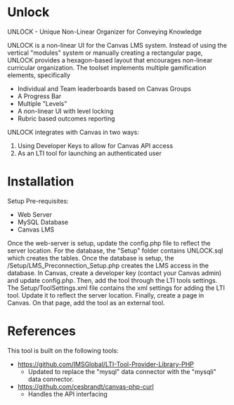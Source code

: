 # Unlock
UNLOCK - Unique Non-Linear Organizer for Conveying Knowledge

UNLOCK is a non-linear UI for the Canvas LMS system.  Instead of using the vertical "modules" system or manually creating a rectangular page, UNLOCK provides a hexagon-based layout that encourages non-linear curricular organization.  The toolset implements multiple gamification elements, specifically
- Individual and Team leaderboards based on Canvas Groups
- A Progress Bar
- Multiple "Levels"
- A non-linear UI with level locking
- Rubric based outcomes reporting

UNLOCK integrates with Canvas in two ways:
1) Using Developer Keys to allow for Canvas API access
2) As an LTI tool for launching an authenticated user

# Installation

Setup Pre-requisites:
- Web Server
- MySQL Database
- Canvas LMS

Once the web-server is setup, update the config.php file to reflect the server location.
For the database, the "Setup" folder contains UNLOCK.sql which creates the tables.
Once the database is setup, the /Setup/LMS_Preconnection_Setup.php creates the LMS access in the database.
In Canvas, create a developer key (contact your Canvas admin) and update config.php.
Then, add the tool through the LTI tools settings.  The Setup/ToolSettings.xml file contains the xml settings for adding the LTI tool.  Update it to reflect the server location.
Finally, create a page in Canvas.  On that page, add the tool as an external tool.


# References
This tool is built on the following tools:
- https://github.com/IMSGlobal/LTI-Tool-Provider-Library-PHP
  - Updated to replace the "mysql" data connector with the "mysqli" data connector.
- https://github.com/cesbrandt/canvas-php-curl
  - Handles the API interfacing
